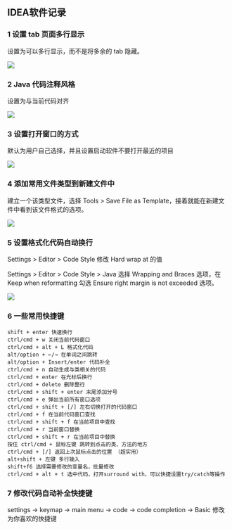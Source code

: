 ## IDEA软件记录

### 1 设置 tab 页面多行显示

设置为可以多行显示，而不是将多余的 tab 隐藏。

![](http://images.csmaxwell.xyz/20200423002947.png)

### 2  Java 代码注释风格

设置为与当前代码对齐

![](http://images.csmaxwell.xyz/20200423003128.png)

### 3 设置打开窗口的方式

默认为用户自己选择，并且设置启动软件不要打开最近的项目

![](http://images.csmaxwell.xyz/20200423003513.png)

### 4 添加常用文件类型到新建文件中

建立一个该类型文件，选择 Tools > Save File as Template，接着就能在新建文件中看到该文件格式的选项。

![](http://images.csmaxwell.xyz/20200423005857.png)

### 5 设置格式化代码自动换行

Settings > Editor > Code Style 修改 Hard wrap at 的值

Settings > Editor > Code  Style > Java 选择 Wrapping and Braces 选项，在 Keep when reformatting 勾选 Ensure right margin is not exceeded 选项。

![](http://images.csmaxwell.xyz/20200423104704.png)

### 6 一些常用快捷键

```
shift + enter 快速换行
ctrl/cmd + w 关闭当前代码窗口
ctrl/cmd + alt + L 格式化代码
alt/option + ←/→ 在单词之间跳转
alt/option + Insert/enter 代码补全
ctrl/cmd + n 自动生成与类相关的代码
ctrl/cmd + enter 在光标后换行
ctrl/cmd + delete 删除整行
ctrl/cmd + shift + enter 末尾添加分号
ctrl/cmd + e 弹出当前所有窗口选项
ctrl/cmd + shift + [/] 左右切换打开的代码窗口
ctrl/cmd + f 在当前代码窗口查找
ctrl/cmd + shift + f 在当前项目中查找
ctrl/cmd + r 当前窗口替换
ctrl/cmd + shift + r 在当前项目中替换
按住 ctrl/cmd + 鼠标左键 跳转到点击的类、方法的地方
ctrl/cmd + [/] 返回上次鼠标点击的位置 （超实用）
alt+shift + 左键 多行输入
shift+f6 选择需要修改的变量名，批量修改
ctrl/cmd + alt + t 选中代码，打开surround with，可以快捷设置try/catch等操作
```

### 7 修改代码自动补全快捷键

settings -> keymap -> main menu -> code -> code completion -> Basic 修改为你喜欢的快捷键